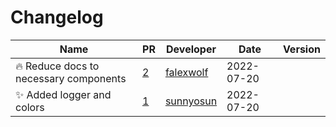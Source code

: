 # Changelog

<!-- prettier-ignore -->
Name | PR | Developer | Date | Version
--- | --- | --- | --- | ---
🔥 Reduce docs to necessary components | [2](https://github.com/laminlabs/lamin-logger/pull/2) | [falexwolf](https://github.com/falexwolf) | 2022-07-20 |
✨ Added logger and colors | [1](https://github.com/laminlabs/lamin-logger/pull/1) | [sunnyosun](https://github.com/sunnyosun) | 2022-07-20 |
